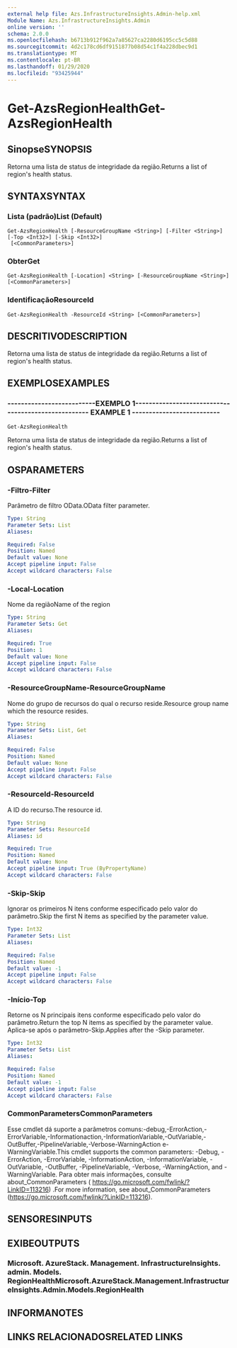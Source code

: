 ```yaml
---
external help file: Azs.InfrastructureInsights.Admin-help.xml
Module Name: Azs.InfrastructureInsights.Admin
online version: ''
schema: 2.0.0
ms.openlocfilehash: b6713b912f962a7a85627ca2280d6195cc5c5d88
ms.sourcegitcommit: 4d2c178cd6df9151877b08d54c1f4a228dbec9d1
ms.translationtype: MT
ms.contentlocale: pt-BR
ms.lasthandoff: 01/29/2020
ms.locfileid: "93425944"
---
```

# <span data-ttu-id="a12d6-101">Get-AzsRegionHealth</span><span class="sxs-lookup"><span data-stu-id="a12d6-101">Get-AzsRegionHealth</span></span>

## <span data-ttu-id="a12d6-102">Sinopse</span><span class="sxs-lookup"><span data-stu-id="a12d6-102">SYNOPSIS</span></span>
<span data-ttu-id="a12d6-103">Retorna uma lista de status de integridade da região.</span><span class="sxs-lookup"><span data-stu-id="a12d6-103">Returns a list of region's health status.</span></span>

## <span data-ttu-id="a12d6-104">SYNTAX</span><span class="sxs-lookup"><span data-stu-id="a12d6-104">SYNTAX</span></span>

### <span data-ttu-id="a12d6-105">Lista (padrão)</span><span class="sxs-lookup"><span data-stu-id="a12d6-105">List (Default)</span></span>
```
Get-AzsRegionHealth [-ResourceGroupName <String>] [-Filter <String>] [-Top <Int32>] [-Skip <Int32>]
 [<CommonParameters>]
```

### <span data-ttu-id="a12d6-106">Obter</span><span class="sxs-lookup"><span data-stu-id="a12d6-106">Get</span></span>
```
Get-AzsRegionHealth [-Location] <String> [-ResourceGroupName <String>] [<CommonParameters>]
```

### <span data-ttu-id="a12d6-107">Identificação</span><span class="sxs-lookup"><span data-stu-id="a12d6-107">ResourceId</span></span>
```
Get-AzsRegionHealth -ResourceId <String> [<CommonParameters>]
```

## <span data-ttu-id="a12d6-108">DESCRITIVO</span><span class="sxs-lookup"><span data-stu-id="a12d6-108">DESCRIPTION</span></span>
<span data-ttu-id="a12d6-109">Retorna uma lista de status de integridade da região.</span><span class="sxs-lookup"><span data-stu-id="a12d6-109">Returns a list of region's health status.</span></span>

## <span data-ttu-id="a12d6-110">EXEMPLOS</span><span class="sxs-lookup"><span data-stu-id="a12d6-110">EXAMPLES</span></span>

### <span data-ttu-id="a12d6-111">--------------------------EXEMPLO 1--------------------------</span><span class="sxs-lookup"><span data-stu-id="a12d6-111">-------------------------- EXAMPLE 1 --------------------------</span></span>
```
Get-AzsRegionHealth
```

<span data-ttu-id="a12d6-112">Retorna uma lista de status de integridade da região.</span><span class="sxs-lookup"><span data-stu-id="a12d6-112">Returns a list of region's health status.</span></span>

## <span data-ttu-id="a12d6-113">OS</span><span class="sxs-lookup"><span data-stu-id="a12d6-113">PARAMETERS</span></span>

### <span data-ttu-id="a12d6-114">-Filtro</span><span class="sxs-lookup"><span data-stu-id="a12d6-114">-Filter</span></span>
<span data-ttu-id="a12d6-115">Parâmetro de filtro OData.</span><span class="sxs-lookup"><span data-stu-id="a12d6-115">OData filter parameter.</span></span>

```yaml
Type: String
Parameter Sets: List
Aliases: 

Required: False
Position: Named
Default value: None
Accept pipeline input: False
Accept wildcard characters: False
```

### <span data-ttu-id="a12d6-116">-Local</span><span class="sxs-lookup"><span data-stu-id="a12d6-116">-Location</span></span>
<span data-ttu-id="a12d6-117">Nome da região</span><span class="sxs-lookup"><span data-stu-id="a12d6-117">Name of the region</span></span>

```yaml
Type: String
Parameter Sets: Get
Aliases: 

Required: True
Position: 1
Default value: None
Accept pipeline input: False
Accept wildcard characters: False
```

### <span data-ttu-id="a12d6-118">-ResourceGroupName</span><span class="sxs-lookup"><span data-stu-id="a12d6-118">-ResourceGroupName</span></span>
<span data-ttu-id="a12d6-119">Nome do grupo de recursos do qual o recurso reside.</span><span class="sxs-lookup"><span data-stu-id="a12d6-119">Resource group name which the resource resides.</span></span>

```yaml
Type: String
Parameter Sets: List, Get
Aliases: 

Required: False
Position: Named
Default value: None
Accept pipeline input: False
Accept wildcard characters: False
```

### <span data-ttu-id="a12d6-120">-ResourceId</span><span class="sxs-lookup"><span data-stu-id="a12d6-120">-ResourceId</span></span>
<span data-ttu-id="a12d6-121">A ID do recurso.</span><span class="sxs-lookup"><span data-stu-id="a12d6-121">The resource id.</span></span>

```yaml
Type: String
Parameter Sets: ResourceId
Aliases: id

Required: True
Position: Named
Default value: None
Accept pipeline input: True (ByPropertyName)
Accept wildcard characters: False
```

### <span data-ttu-id="a12d6-122">-Skip</span><span class="sxs-lookup"><span data-stu-id="a12d6-122">-Skip</span></span>
<span data-ttu-id="a12d6-123">Ignorar os primeiros N itens conforme especificado pelo valor do parâmetro.</span><span class="sxs-lookup"><span data-stu-id="a12d6-123">Skip the first N items as specified by the parameter value.</span></span>

```yaml
Type: Int32
Parameter Sets: List
Aliases: 

Required: False
Position: Named
Default value: -1
Accept pipeline input: False
Accept wildcard characters: False
```

### <span data-ttu-id="a12d6-124">-Início</span><span class="sxs-lookup"><span data-stu-id="a12d6-124">-Top</span></span>
<span data-ttu-id="a12d6-125">Retorne os N principais itens conforme especificado pelo valor do parâmetro.</span><span class="sxs-lookup"><span data-stu-id="a12d6-125">Return the top N items as specified by the parameter value.</span></span>
<span data-ttu-id="a12d6-126">Aplica-se após o parâmetro-Skip.</span><span class="sxs-lookup"><span data-stu-id="a12d6-126">Applies after the -Skip parameter.</span></span>

```yaml
Type: Int32
Parameter Sets: List
Aliases: 

Required: False
Position: Named
Default value: -1
Accept pipeline input: False
Accept wildcard characters: False
```

### <span data-ttu-id="a12d6-127">CommonParameters</span><span class="sxs-lookup"><span data-stu-id="a12d6-127">CommonParameters</span></span>
<span data-ttu-id="a12d6-128">Esse cmdlet dá suporte a parâmetros comuns:-debug,-ErrorAction,-ErrorVariable,-Informationaction,-InformationVariable,-OutVariable,-OutBuffer,-PipelineVariable,-Verbose-WarningAction e-WarningVariable.</span><span class="sxs-lookup"><span data-stu-id="a12d6-128">This cmdlet supports the common parameters: -Debug, -ErrorAction, -ErrorVariable, -InformationAction, -InformationVariable, -OutVariable, -OutBuffer, -PipelineVariable, -Verbose, -WarningAction, and -WarningVariable.</span></span> <span data-ttu-id="a12d6-129">Para obter mais informações, consulte about_CommonParameters ( https://go.microsoft.com/fwlink/?LinkID=113216) .</span><span class="sxs-lookup"><span data-stu-id="a12d6-129">For more information, see about_CommonParameters (https://go.microsoft.com/fwlink/?LinkID=113216).</span></span>

## <span data-ttu-id="a12d6-130">SENSORES</span><span class="sxs-lookup"><span data-stu-id="a12d6-130">INPUTS</span></span>

## <span data-ttu-id="a12d6-131">EXIBE</span><span class="sxs-lookup"><span data-stu-id="a12d6-131">OUTPUTS</span></span>

### <span data-ttu-id="a12d6-132">Microsoft. AzureStack. Management. InfrastructureInsights. admin. Models. RegionHealth</span><span class="sxs-lookup"><span data-stu-id="a12d6-132">Microsoft.AzureStack.Management.InfrastructureInsights.Admin.Models.RegionHealth</span></span>

## <span data-ttu-id="a12d6-133">INFORMA</span><span class="sxs-lookup"><span data-stu-id="a12d6-133">NOTES</span></span>

## <span data-ttu-id="a12d6-134">LINKS RELACIONADOS</span><span class="sxs-lookup"><span data-stu-id="a12d6-134">RELATED LINKS</span></span>

